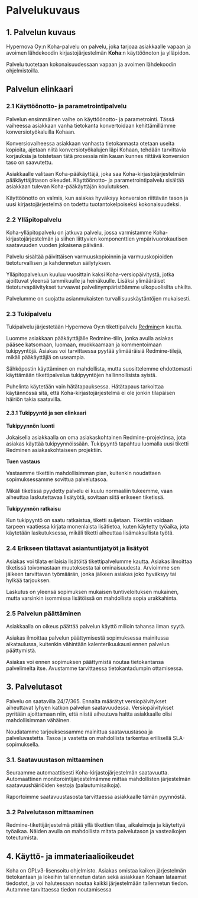 # Palvelukuvaus


## 1. Palvelun kuvaus

Hypernova Oy:n Koha-palvelu on palvelu, joka tarjoaa asiakkaalle vapaan ja
avoimen lähdekoodin kirjastojärjestelmän **Koha**:n käyttöönoton ja ylläpidon.

Palvelu tuotetaan kokonaisuudessaan vapaan ja avoimen lähdekoodin ohjelmistoilla.

## Palvelun elinkaari

### 2.1 Käyttöönotto- ja parametrointipalvelu

Palvelun ensimmäinen vaihe on käyttöönotto- ja parametrointi. Tässä vaiheessa
asiakkaan vanha tietokanta konvertoidaan kehittämillämme konversiotyökaluilla
Kohaan.

Konversiovaiheessa asiakkaan vanhasta tietokannasta otetaan useita kopioita,
ajetaan niitä konversiotyökalujen läpi Kohaan, tehdään tarvittavia korjauksia
ja toistetaan tätä prosessia niin kauan kunnes riittävä konversion taso on
saavutettu.

Asiakkaalle valitaan Koha-pääkäyttäjä, joka saa Koha-kirjastojärjestelmän
pääkäyttäjätason oikeudet. Käyttöönotto- ja parametrointipalvelu sisältää
asiakkaan tulevan Koha-pääkäyttäjän koulutuksen.

Käyttöönotto on valmis, kun asiakas hyväksyy konversion riittävän tason ja
uusi kirjastojärjestelmä on todettu tuotantokelpoiseksi kokonaisuudeksi.

### 2.2 Ylläpitopalvelu

Koha-ylläpitopalvelu on jatkuva palvelu, jossa varmistamme
Koha-kirjastojärjestelmän ja siihen liittyvien komponenttien
ympärivuorokautisen saatavuuden vuoden jokaisena päivänä.

Palvelu sisältää päivittäisen varmuuskopioinnin ja varmuuskopioiden
tietoturvallisen ja kahdennetun säilytyksen.

Ylläpitopalveluun kuuluu vuosittain kaksi Koha-versiopäivitystä, jotka
ajoittuvat yleensä tammikuulle ja heinäkuulle. Lisäksi ylimääräiset
tietoturvapäivitykset turvaavat palvelinympäristöämme ulkopuolisilta uhkilta.

Palvelumme on suojattu asianmukaisten turvallisuuskäytäntöjen mukaisesti.

### 2.3 Tukipalvelu

Tukipalvelu järjestetään Hypernova Oy:n tikettipalvelu [Redmine](https://redmine.hypernova.fi):n
kautta.

Luomme asiakkaan pääkäyttäjälle Redmine-tilin, jonka avulla asiakas pääsee
katsomaan, luomaan, muokkaamaan ja kommentoimaan tukipyyntöjä. Asiakas voi
tarvittaessa pyytää ylimääräisiä Redmine-tilejä, mikäli pääkäyttäjiä on
useampia.

Sähköpostin käyttäminen on mahdollista, mutta suosittelemme ehdottomasti
käyttämään tikettipalvelua tukipyyntöjen hallinnollisista syistä.

Puhelinta käytetään vain hätätapauksessa. Hätätapaus tarkoittaa käytännössä
sitä, että Koha-kirjastojärjestelmä ei ole jonkin tilapäisen häiriön takia
saatavilla.

#### 2.3.1 Tukipyyntö ja sen elinkaari

**Tukipyynnön luonti**

Jokaisella asiakkaalla on oma asiakaskohtainen Redmine-projektinsa, jota
asiakas käyttää tukipyynnöissään. Tukipyyntö tapahtuu luomalla uusi
tiketti Redminen asiakaskohtaiseen projektiin.

**Tuen vastaus** 

Vastaamme tikettiin mahdollisimman pian, kuitenkin noudattaen
sopimuksessamme sovittua palvelutasoa.

Mikäli tiketissä pyydetty palvelu ei kuulu normaaliin tukeemme, vaan
aiheuttaa laskutettavaa lisätyötä, sovitaan siitä erikseen tiketissä.

**Tukipyynnön ratkaisu**

Kun tukipyyntö on saatu ratkaistua, tiketti suljetaan. Tikettiin voidaan
tarpeen vaatiessa kirjata monenlaista lisätietoa, kuten käytetty työaika,
jota käytetään laskutuksessa, mikäli tiketti aiheuttaa lisämaksullista
työtä.

### 2.4 Erikseen tilattavat asiantuntijatyöt ja lisätyöt

Asiakas voi tilata erilaisia lisätöitä tikettipalvelumme kautta. Asiakas
ilmoittaa tiketissä toivomastaan muutoksesta tai ominaisuudesta. Arvioimme
sen jälkeen tarvittavan työmäärän, jonka jälkeen asiakas joko hyväksyy
tai hylkää tarjouksen.

Laskutus on yleensä sopimuksen mukaisen tuntiveloituksen mukainen,
mutta varsinkin isommissa lisätöissä on mahdollista sopia urakkahinta.

### 2.5 Palvelun päättäminen

Asiakkaalla on oikeus päättää palvelun käyttö milloin tahansa ilman syytä.

Asiakas ilmoittaa palvelun päättymisestä sopimuksessa mainitussa
aikataulussa, kuitenkin vähintään kalenterikuukausi ennen palvelun
päättymistä.

Asiakas voi ennen sopimuksen päättymistä noutaa tietokantansa palvelimelta
itse. Avustamme tarvittaessa tietokantadumpin ottamisessa.

## 3. Palvelutasot

Palvelu on saatavilla 24/7/365. Ennalta määrätyt versiopäivitykset
aiheuttavat lyhyen katkon palvelun saatavuudessa. Versiopäivitykset
pyritään ajoittamaan niin, että niistä aiheutuva haitta asiakkaalle
olisi mahdollisimman vähäinen.

Noudatamme tarjouksessamme mainittua saatavuustasoa ja palveluvastetta.
Tasoa ja vastetta on mahdollista tarkentaa erillisellä SLA-sopimuksella.

### 3.1. Saatavuustason mittaaminen

Seuraamme automaattisesti Koha-kirjastojärjestelmän saatavuutta.
Automaattinen monitorointijärjestelmämme mittaa mahdollisten
järjestelmän saatavuushäiriöiden kestoja (palautumisaikoja).

Raportoimme saatavuustasosta tarvittaessa asiakkaalle tämän pyynnöstä.

### 3.2 Palvelutason mittaaminen

Redmine-tikettijärjestelmä pitää yllä tikettien tilaa, aikaleimoja ja
käytettyä työaikaa. Näiden avulla on mahdollista mitata palvelutason
ja vasteaikojen toteutumista.

## 4. Käyttö- ja immateriaalioikeudet

Koha on GPLv3-lisensoitu ohjelmisto. Asiakas omistaa kaiken järjestelmän
tietokantaan ja lokeihin tallennetun datan sekä asiakkaan Kohaan lataamat
tiedostot, ja voi halutessaan noutaa kaikki järjestelmään tallennetun
tiedon. Autamme tarvittaessa tiedon noutamisessa